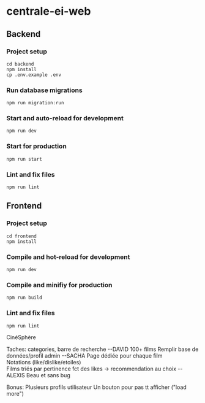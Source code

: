 # centrale-ei-web

## Backend

### Project setup

```
cd backend
npm install
cp .env.example .env
```

### Run database migrations

```
npm run migration:run
```

### Start and auto-reload for development

```
npm run dev
```

### Start for production

```
npm run start
```

### Lint and fix files

```
npm run lint
```

## Frontend

### Project setup

```
cd frontend
npm install
```

### Compile and hot-reload for development

```
npm run dev
```

### Compile and minifiy for production

```
npm run build
```

### Lint and fix files

```
npm run lint
```

CinéSphère

Taches:
categories, barre de recherche --DAVID
100+ films
Remplir base de données/profil admin --SACHA
Page dédiée pour chaque film  
Notations (like/dislike/etoiles)  
Films triés par pertinence fct des likes -> recommendation au choix --ALEXIS
Beau et sans bug

Bonus:
Plusieurs profils utilisateur
Un bouton pour pas tt afficher ("load more")